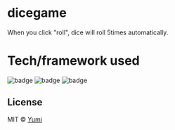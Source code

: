 # dicegame
When you click "roll", dice will roll 5times automatically.

# Tech/framework used
![badge](https://img.shields.io/badge/Language-HTML-orange.svg)
![badge](https://img.shields.io/badge/Language-css-blue.svg)
![badge](https://img.shields.io/badge/Language-javascript-yellow.svg)


License
----

MIT © [Yumi](https://github.com/YumikoHada/dicegame)
